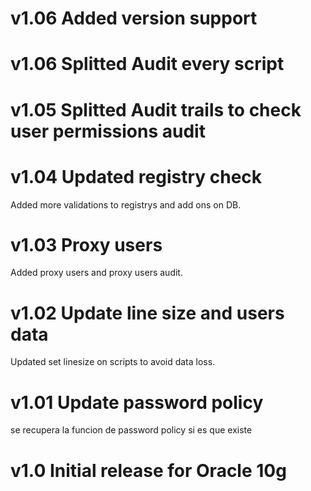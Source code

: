 # v1.06 Added version support

# v1.06 Splitted Audit every script

# v1.05 Splitted Audit trails to check user permissions audit

# v1.04 Updated registry check
Added more validations to registrys and add ons on DB.

# v1.03 Proxy users
Added proxy users and proxy users audit.

# v1.02 Update line size and users data
Updated set linesize on scripts to avoid data loss.

# v1.01 Update password policy
se recupera la funcion de password policy si es que existe

# v1.0 Initial release for Oracle 10g